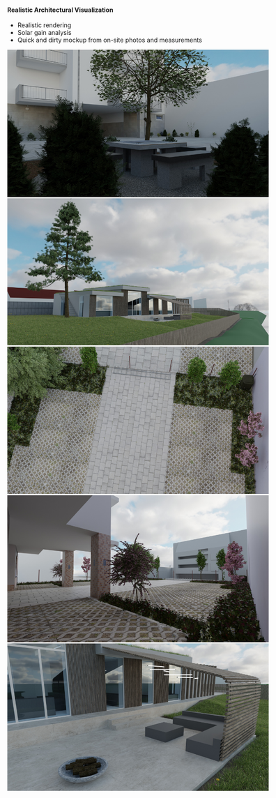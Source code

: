 #### Realistic Architectural Visualization
* Realistic rendering
* Solar gain analysis 
* Quick and dirty mockup from on-site photos and measurements

<img src="../../../images/archviz-realistic/0002.jpg" alt="image1" style="max-width:600px;">
<img src="../../../images/archviz-realistic/0004.jpg" alt="image2" style="max-width:600px;">
<img src="../../../images/archviz-realistic/0006.jpg" alt="image3" style="max-width:600px;">
<img src="../../../images/archviz-realistic/0007.jpg" alt="image4" style="max-width:600px;">
<img src="../../../images/archviz-realistic/00062.jpg" alt="image5" style="max-width:600px;">